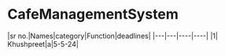 # CafeManagementSystem


|sr no.|Names|category|Function|deadlines|
|---|---|----|----|
|1| Khushpreet|a|5-5-24|

